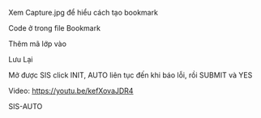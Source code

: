 Xem Capture.jpg để hiểu cách tạo bookmark

Code ở trong file Bookmark

Thêm mã lớp vào

Lưu Lại

Mở được SIS click INIT, AUTO liên tục đến khi báo lỗi, rồi SUBMIT và YES

Video: https://youtu.be/kefXovaJDR4

SIS-AUTO
